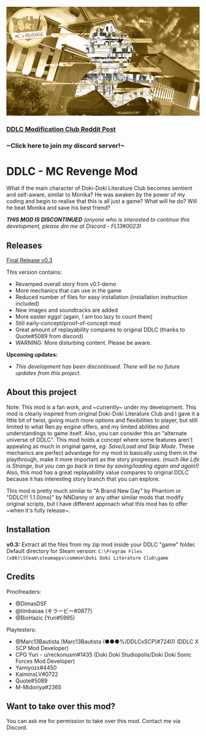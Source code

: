 ![DDLCMCR](https://github.com/firelightning13/DDLC-MCRevengeMod/blob/0.3-demo/mod_assets/bg/warning.png?raw=true)
### [DDLC Modification Club Reddit Post](https://www.reddit.com/r/DDLCMods/comments/8v6d1a/ddlc_mcs_revenge_mod_v03_update_is_here/)
### ~Click here to join my discord server!~
# DDLC - MC Revenge Mod
What if the main character of Doki-Doki Literature Club becomes sentient and self-aware, similar to Monika? He was awaken by the power of my coding and begin to realise that this is all just a game? What will he do? Will he beat Monika and save his best friend?

_**THIS MOD IS DISCONTINUED** (anyone who is interested to continue this development, please dm me at Discord - FL13#0023)_

## Releases
[Final Release v0.3](https://github.com/firelightning13/DDLC-MCRevengeMod/releases/tag/v0.3)

This version contains:
- Revamped overall story from v0.1-demo
- More mechanics that can use in the game
- Reduced number of files for easy installation (installation instruction included)
- New images and soundtracks are added
- More easter eggs! (again, I am too lazy to count them)
- Still early-concept/proof-of-concept mod
- Great amount of replayability compares to original DDLC (thanks to Quote#5089 from discord)
- WARNING: More disturbing content. Please be aware.

**Upcoming updates:**
- _This development has been discontinued. There will be no future updates from this project._


## About this project
Note: This mod is a fan work, and ~currently~ under my development. This mod is clearly inspired from original Doki-Doki Literature Club and I gave it a little bit of twist, giving much more options and flexibilities to player, but still limited to what Ren.py engine offers, and my limited abilities and understandings to game itself. Also, you can consider this an "alternate universe of DDLC". This mod holds a concept where some features aren't appealing as much in original game, _eg: Save/Load and Skip Mode_. These mechanics are perfect advantage for my mod to basically using them in the playthrough, make it more important as the story progresses. _(much like Life is Strange, but you can go back in time by saving/loading again and again!)_ Also, this mod has a great replayability value compares to original DDLC because it has interesting story branch that you can explore.

This mod is pretty much similar to "A Brand New Day" by Phantom or "DDLC!!! 1.1.0(mo)" by NNDanny or any other similar mods that modify original scripts, but I have different approach what this mod has to offer ~when it's fully release~.

## Installation
**v0.3:** Extract all the files from my zip mod inside your DDLC "game" folder. Default directory for Steam version: ```C:\Program Files (x86)\Steam\steamapps\common\Doki Doki Literature Club\game```

## Credits
Proofreaders:
- @DimasDSF
- @timbasaa (キラービー#0877)
- @BioHazic (Yuri#5995)

Playtesters:
- @Marc13Bautista (Marc13Bautista (●●●%/DDLCxSCP)#7240) (DDLC X SCP Mod Developer)
- CPG Yuri - u/reckonusm#1435 (Doki Doki Studiopolis/Doki Doki Sonic Forces Mod Developer)
- Yamiyozx#4450
- KaiminsLV#0722
- Quote#5089
- M-Midoriya#2365

## Want to take over this mod?
You can ask me for permission to take over this mod. Contact me via Discord.

